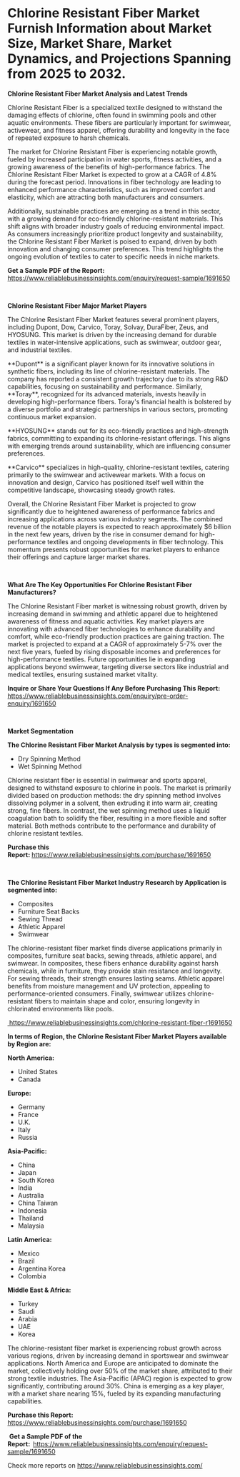 <p><h1>Chlorine Resistant Fiber Market Furnish Information about Market Size, Market Share, Market Dynamics, and Projections Spanning from 2025 to 2032.</h1></p><p><strong>Chlorine Resistant Fiber Market Analysis and Latest Trends</strong></p>
<p><p>Chlorine Resistant Fiber is a specialized textile designed to withstand the damaging effects of chlorine, often found in swimming pools and other aquatic environments. These fibers are particularly important for swimwear, activewear, and fitness apparel, offering durability and longevity in the face of repeated exposure to harsh chemicals. </p><p>The market for Chlorine Resistant Fiber is experiencing notable growth, fueled by increased participation in water sports, fitness activities, and a growing awareness of the benefits of high-performance fabrics. The Chlorine Resistant Fiber Market is expected to grow at a CAGR of 4.8% during the forecast period. Innovations in fiber technology are leading to enhanced performance characteristics, such as improved comfort and elasticity, which are attracting both manufacturers and consumers.</p><p>Additionally, sustainable practices are emerging as a trend in this sector, with a growing demand for eco-friendly chlorine-resistant materials. This shift aligns with broader industry goals of reducing environmental impact. As consumers increasingly prioritize product longevity and sustainability, the Chlorine Resistant Fiber Market is poised to expand, driven by both innovation and changing consumer preferences. This trend highlights the ongoing evolution of textiles to cater to specific needs in niche markets.</p></p>
<p><strong>Get a Sample PDF of the Report:&nbsp;</strong> <a href="https://www.reliablebusinessinsights.com/enquiry/request-sample/1691650?utm_campaign=2761&utm_medium=2&utm_source=Github&utm_content=ia&utm_term=27032025&utm_id=chlorine-resistant-fiber">https://www.reliablebusinessinsights.com/enquiry/request-sample/1691650</a></p>
<p>&nbsp;</p>
<p><strong>Chlorine Resistant Fiber Major Market Players</strong></p>
<p><p>The Chlorine Resistant Fiber Market features several prominent players, including Dupont, Dow, Carvico, Toray, Solvay, DuraFiber, Zeus, and HYOSUNG. This market is driven by the increasing demand for durable textiles in water-intensive applications, such as swimwear, outdoor gear, and industrial textiles. </p><p>**Dupont** is a significant player known for its innovative solutions in synthetic fibers, including its line of chlorine-resistant materials. The company has reported a consistent growth trajectory due to its strong R&D capabilities, focusing on sustainability and performance. Similarly, **Toray**, recognized for its advanced materials, invests heavily in developing high-performance fibers. Toray's financial health is bolstered by a diverse portfolio and strategic partnerships in various sectors, promoting continuous market expansion.</p><p>**HYOSUNG** stands out for its eco-friendly practices and high-strength fabrics, committing to expanding its chlorine-resistant offerings. This aligns with emerging trends around sustainability, which are influencing consumer preferences.</p><p>**Carvico** specializes in high-quality, chlorine-resistant textiles, catering primarily to the swimwear and activewear markets. With a focus on innovation and design, Carvico has positioned itself well within the competitive landscape, showcasing steady growth rates. </p><p>Overall, the Chlorine Resistant Fiber Market is projected to grow significantly due to heightened awareness of performance fabrics and increasing applications across various industry segments. The combined revenue of the notable players is expected to reach approximately $6 billion in the next few years, driven by the rise in consumer demand for high-performance textiles and ongoing developments in fiber technology. This momentum presents robust opportunities for market players to enhance their offerings and capture larger market shares.</p></p>
<p>&nbsp;</p>
<p><strong>What Are The Key Opportunities For Chlorine Resistant Fiber Manufacturers?</strong></p>
<p><p>The Chlorine Resistant Fiber market is witnessing robust growth, driven by increasing demand in swimming and athletic apparel due to heightened awareness of fitness and aquatic activities. Key market players are innovating with advanced fiber technologies to enhance durability and comfort, while eco-friendly production practices are gaining traction. The market is projected to expand at a CAGR of approximately 5-7% over the next five years, fueled by rising disposable incomes and preferences for high-performance textiles. Future opportunities lie in expanding applications beyond swimwear, targeting diverse sectors like industrial and medical textiles, ensuring sustained market vitality.</p></p>
<p><strong>Inquire or Share Your Questions If Any Before Purchasing This Report:</strong> <a href="https://www.reliablebusinessinsights.com/enquiry/pre-order-enquiry/1691650?utm_campaign=2761&utm_medium=2&utm_source=Github&utm_content=ia&utm_term=27032025&utm_id=chlorine-resistant-fiber">https://www.reliablebusinessinsights.com/enquiry/pre-order-enquiry/1691650</a></p>
<p>&nbsp;</p>
<p><strong>Market Segmentation</strong></p>
<p><strong>The Chlorine Resistant Fiber Market Analysis by types is segmented into:</strong></p>
<p><ul><li>Dry Spinning Method</li><li>Wet Spinning Method</li></ul></p>
<p><p>Chlorine resistant fiber is essential in swimwear and sports apparel, designed to withstand exposure to chlorine in pools. The market is primarily divided based on production methods: the dry spinning method involves dissolving polymer in a solvent, then extruding it into warm air, creating strong, fine fibers. In contrast, the wet spinning method uses a liquid coagulation bath to solidify the fiber, resulting in a more flexible and softer material. Both methods contribute to the performance and durability of chlorine resistant textiles.</p></p>
<p><strong>Purchase this Report:&nbsp;</strong><a href="https://www.reliablebusinessinsights.com/purchase/1691650?utm_campaign=2761&utm_medium=2&utm_source=Github&utm_content=ia&utm_term=27032025&utm_id=chlorine-resistant-fiber">https://www.reliablebusinessinsights.com/purchase/1691650</a></p>
<p>&nbsp;</p>
<p><strong>The Chlorine Resistant Fiber Market Industry Research by Application is segmented into:</strong></p>
<p><ul><li>Composites</li><li>Furniture Seat Backs</li><li>Sewing Thread</li><li>Athletic Apparel</li><li>Swimwear</li></ul></p>
<p><p>The chlorine-resistant fiber market finds diverse applications primarily in composites, furniture seat backs, sewing threads, athletic apparel, and swimwear. In composites, these fibers enhance durability against harsh chemicals, while in furniture, they provide stain resistance and longevity. For sewing threads, their strength ensures lasting seams. Athletic apparel benefits from moisture management and UV protection, appealing to performance-oriented consumers. Finally, swimwear utilizes chlorine-resistant fibers to maintain shape and color, ensuring longevity in chlorinated environments like pools.</p></p>
<p><a href="https://www.reliablebusinessinsights.com/chlorine-resistant-fiber-r1691650?utm_campaign=2761&utm_medium=2&utm_source=Github&utm_content=ia&utm_term=27032025&utm_id=chlorine-resistant-fiber">&nbsp;https://www.reliablebusinessinsights.com/chlorine-resistant-fiber-r1691650</a></p>
<p><strong>In terms of Region, the Chlorine Resistant Fiber Market Players available by Region are:</strong></p>
<p>
    <p> <strong> North America: </strong>
        <ul>
            <li>United States</li>
            <li>Canada</li>
        </ul>
        </p> 
    <p> <strong> Europe: </strong>
        <ul>
            <li>Germany</li>
            <li>France</li>
            <li>U.K.</li>
            <li>Italy</li>
            <li>Russia</li>
        </ul>
        </p> 
    <p> <strong> Asia-Pacific: </strong>
        <ul>
            <li>China</li>
            <li>Japan</li>
            <li>South Korea</li>
            <li>India</li>
            <li>Australia</li>
            <li>China Taiwan</li>
            <li>Indonesia</li>
            <li>Thailand</li>
            <li>Malaysia</li>
        </ul>
        </p> 
    <p> <strong> Latin America: </strong>
        <ul>
            <li>Mexico</li>
            <li>Brazil</li>
            <li>Argentina Korea</li>
            <li>Colombia</li>
        </ul>
        </p> 
    <p> <strong> Middle East & Africa: </strong>
        <ul>
            <li>Turkey</li>
            <li>Saudi</li>
            <li>Arabia</li>
            <li>UAE</li>
            <li>Korea</li>
        </ul>
    </p>
    </p>
<p><p>The chlorine-resistant fiber market is experiencing robust growth across various regions, driven by increasing demand in sportswear and swimwear applications. North America and Europe are anticipated to dominate the market, collectively holding over 50% of the market share, attributed to their strong textile industries. The Asia-Pacific (APAC) region is expected to grow significantly, contributing around 30%. China is emerging as a key player, with a market share nearing 15%, fueled by its expanding manufacturing capabilities.</p></p>
<p><strong>Purchase this Report: </strong><a href="https://www.reliablebusinessinsights.com/purchase/1691650?utm_campaign=2761&utm_medium=2&utm_source=Github&utm_content=ia&utm_term=27032025&utm_id=chlorine-resistant-fiber">https://www.reliablebusinessinsights.com/purchase/1691650</a></p>
<p>&nbsp;<strong>Get a Sample PDF of the Report:&nbsp;&nbsp;</strong><a href="https://www.reliablebusinessinsights.com/enquiry/request-sample/1691650?utm_campaign=2761&utm_medium=2&utm_source=Github&utm_content=ia&utm_term=27032025&utm_id=chlorine-resistant-fiber">https://www.reliablebusinessinsights.com/enquiry/request-sample/1691650</a></p>
<p><strong></strong></p>
<p>Check more reports on <a href="https://www.reliablebusinessinsights.com/?utm_campaign=2761&utm_medium=2&utm_source=Github&utm_content=ia&utm_term=27032025&utm_id=chlorine-resistant-fiber">https://www.reliablebusinessinsights.com/</a></p>